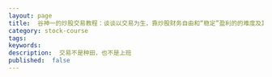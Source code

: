 ```yaml
---
layout: page
title:  谷神一的炒股交易教程：谈谈以交易为生，靠炒股财务自由和“稳定”盈利的的难度及其实现方法
category: stock-course
tags:
keywords:
description:  交易不是种田，也不是上班
published:  false
---
```



























